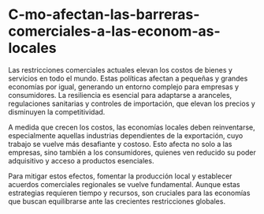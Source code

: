 # C-mo-afectan-las-barreras-comerciales-a-las-econom-as-locales
Las restricciones comerciales actuales elevan los costos de bienes y servicios en todo el mundo. Estas políticas afectan a pequeñas y grandes economías por igual, generando un entorno complejo para empresas y consumidores. La resiliencia es esencial para adaptarse a aranceles, regulaciones sanitarias y controles de importación, que elevan los precios y disminuyen la competitividad.

A medida que crecen los costos, las economías locales deben reinventarse, especialmente aquellas industrias dependientes de la exportación, cuyo trabajo se vuelve más desafiante y costoso. Esto afecta no solo a las empresas, sino también a los consumidores, quienes ven reducido su poder adquisitivo y acceso a productos esenciales.

Para mitigar estos efectos, fomentar la producción local y establecer acuerdos comerciales regionales se vuelve fundamental. Aunque estas estrategias requieren tiempo y recursos, son cruciales para las economías que buscan equilibrarse ante las crecientes restricciones globales.
